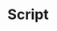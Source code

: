 ---
title: Script
description: Optimize third-party scripts in your Next.js application using the built-in `next/script` Component.
source: app/api-reference/components/script
---